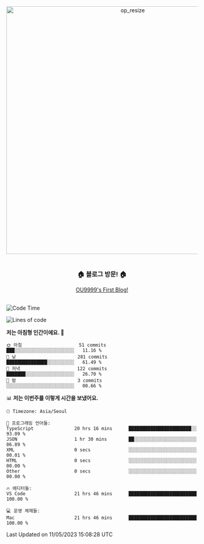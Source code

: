 
<div align=center>
	<img width="650" alt="op_resize" src="https://user-images.githubusercontent.com/113419018/231088010-e65212ff-48c4-480d-bf25-7427638b6e93.png">
</div>
<br>
<div align=center>
	<h3>🏠 블로그 방문! 🏠</h3>
	<a href="https://ou9999-next-js-blog.vercel.app/">OU9999's First Blog!</a>
</div>

<br>

<!--START_SECTION:waka-->
![Code Time](http://img.shields.io/badge/Code%20Time-403%20hrs%2021%20mins-blue)

![Lines of code](https://img.shields.io/badge/%EC%A0%80%EB%8A%94%20%EC%97%AC%ED%83%9C%EA%B9%8C%EC%A7%80%20-1.7%20million%20%EC%A4%84%EC%9D%98%20%EC%BD%94%EB%93%9C%EB%A5%BC%20%EC%9E%91%EC%84%B1%ED%96%88%EC%96%B4%EC%9A%94.-blue)

**저는 아침형 인간이에요. 🐤** 

```text
🌞 아침                     51 commits          ███░░░░░░░░░░░░░░░░░░░░░░   11.16 % 
🌆 낮　                     281 commits         ███████████████░░░░░░░░░░   61.49 % 
🌃 저녁                     122 commits         ███████░░░░░░░░░░░░░░░░░░   26.70 % 
🌙 밤　                     3 commits           ░░░░░░░░░░░░░░░░░░░░░░░░░   00.66 % 
```


📊 **저는 이번주를 이렇게 시간을 보냈어요.** 

```text
🕑︎ Timezone: Asia/Seoul

💬 프로그래밍 언어들: 
TypeScript               20 hrs 16 mins      ███████████████████████░░   93.09 % 
JSON                     1 hr 30 mins        ██░░░░░░░░░░░░░░░░░░░░░░░   06.89 % 
XML                      0 secs              ░░░░░░░░░░░░░░░░░░░░░░░░░   00.01 % 
HTML                     0 secs              ░░░░░░░░░░░░░░░░░░░░░░░░░   00.00 % 
Other                    0 secs              ░░░░░░░░░░░░░░░░░░░░░░░░░   00.00 % 

🔥 에디터들: 
VS Code                  21 hrs 46 mins      █████████████████████████   100.00 % 

💻 운영 체제들: 
Mac                      21 hrs 46 mins      █████████████████████████   100.00 % 
```


 Last Updated on 11/05/2023 15:08:28 UTC
<!--END_SECTION:waka-->
